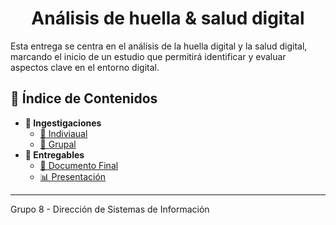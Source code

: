 <div align="center">

# Análisis de huella & salud digital

</div>

Esta entrega se centra en el análisis de la huella digital y la salud digital, marcando el inicio de un estudio que permitirá identificar y evaluar aspectos clave en el entorno digital.

## 📂 Índice de Contenidos
- **🔎 Ingestigaciones**
    - [👤 Indiviaual](./investigaciones/individual/README.md)
    - [👥 Grupal](./investigaciones/grupal/README.md)
- **📒 Entregables** 
    - [📝 Documento Final](./entregables/documento-final/readme.md)
    - [📊 Presentación](./entregables/presentacion/readme.md)

---

Grupo 8 - Dirección de Sistemas de Información

